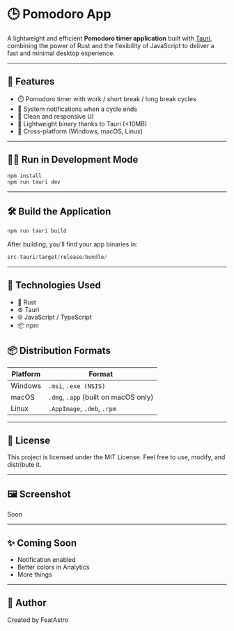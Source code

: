 
# 🕒 Pomodoro App

A lightweight and efficient **Pomodoro timer application** built with [Tauri](https://tauri.app), combining the power of Rust and the flexibility of JavaScript to deliver a fast and minimal desktop experience.

---

## 🚀 Features

- ⏱️ Pomodoro timer with work / short break / long break cycles
- 🔔 System notifications when a cycle ends
- 🎨 Clean and responsive UI
- 💾 Lightweight binary thanks to Tauri (<10MB)
- 🧭 Cross-platform (Windows, macOS, Linux)

---

## 🧑‍💻 Run in Development Mode

```bash
npm install
npm run tauri dev
```

---

## 🛠️ Build the Application

```bash
npm run tauri build
```

After building, you’ll find your app binaries in:
```swift
src-tauri/target/release/bundle/
```

---

## 🧪 Technologies Used

- 🦀 Rust
- ⚙️ Tauri
- 🌐 JavaScript / TypeScript
- 📦 npm

## 📦 Distribution Formats

| Platform | Format                               |
| -------- | ------------------------------------ |
| Windows  | `.msi`, `.exe (NSIS)`                |
| macOS    | `.dmg`, `.app` (built on macOS only) |
| Linux    | `.AppImage`, `.deb`, `.rpm`          |

---

##  📜 License

This project is licensed under the MIT License.
Feel free to use, modify, and distribute it.

---

## 🖼️ Screenshot

Soon

---

## ✨ Coming Soon

- Notification enabled
- Better colors in Analytics
- More things

---

## 👤 Author

Created by FeatAstro
